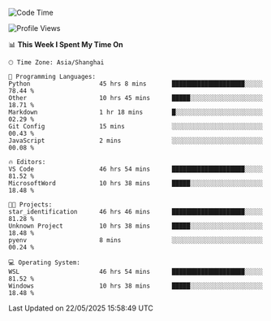<!--START_SECTION:waka-->
![Code Time](http://img.shields.io/badge/Code%20Time-2%2C903%20hrs%2015%20mins-blue)

![Profile Views](http://img.shields.io/badge/Profile%20Views-0-blue)

📊 **This Week I Spent My Time On** 

```text
🕑︎ Time Zone: Asia/Shanghai

💬 Programming Languages: 
Python                   45 hrs 8 mins       ████████████████████░░░░░   78.44 % 
Other                    10 hrs 45 mins      █████░░░░░░░░░░░░░░░░░░░░   18.71 % 
Markdown                 1 hr 18 mins        █░░░░░░░░░░░░░░░░░░░░░░░░   02.29 % 
Git Config               15 mins             ░░░░░░░░░░░░░░░░░░░░░░░░░   00.43 % 
JavaScript               2 mins              ░░░░░░░░░░░░░░░░░░░░░░░░░   00.08 % 

🔥 Editors: 
VS Code                  46 hrs 54 mins      ████████████████████░░░░░   81.52 % 
MicrosoftWord            10 hrs 38 mins      █████░░░░░░░░░░░░░░░░░░░░   18.48 % 

🐱‍💻 Projects: 
star_identification      46 hrs 46 mins      ████████████████████░░░░░   81.28 % 
Unknown Project          10 hrs 38 mins      █████░░░░░░░░░░░░░░░░░░░░   18.48 % 
pyenv                    8 mins              ░░░░░░░░░░░░░░░░░░░░░░░░░   00.24 % 

💻 Operating System: 
WSL                      46 hrs 54 mins      ████████████████████░░░░░   81.52 % 
Windows                  10 hrs 38 mins      █████░░░░░░░░░░░░░░░░░░░░   18.48 % 
```


 Last Updated on 22/05/2025 15:58:49 UTC
<!--END_SECTION:waka-->